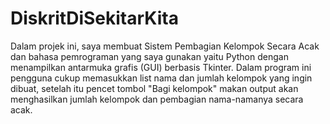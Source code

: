 # DiskritDiSekitarKita

Dalam projek ini, saya membuat Sistem Pembagian Kelompok Secara Acak dan bahasa pemrograman yang saya gunakan yaitu Python dengan menampilkan antarmuka grafis (GUI) berbasis Tkinter.
Dalam program ini pengguna cukup memasukkan list nama dan jumlah kelompok yang ingin dibuat, setelah itu pencet tombol "Bagi kelompok" makan output akan menghasilkan jumlah kelompok dan pembagian nama-namanya secara acak.
